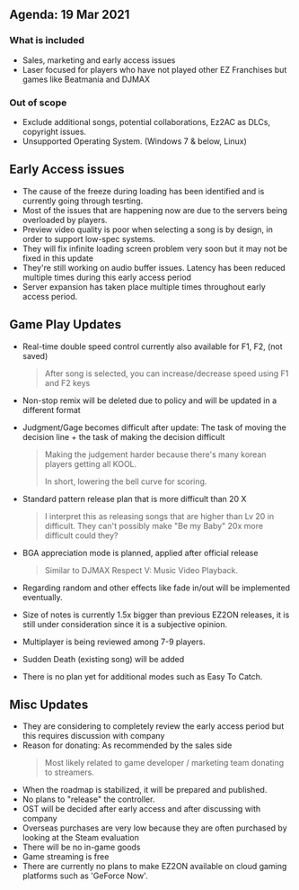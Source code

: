 ﻿## Agenda: 19 Mar 2021
### What is included
* Sales, marketing and early access issues
* Laser focused for players who have not played other EZ Franchises but games like Beatmania and DJMAX

### Out of scope
* Exclude additional songs, potential collaborations, Ez2AC as DLCs, copyright issues.
* Unsupported Operating System. (Windows 7 & below, Linux)

## Early Access issues
* The cause of the freeze during loading has been identified and is currently going through tesrting.
* Most of the issues that are happening now are due to the servers being overloaded by players.
* Preview video quality is poor when selecting a song is by design, in order to support low-spec systems.
* They will fix infinite loading screen problem very soon but it may not be fixed in this update
* They're still working on audio buffer issues. Latency has been reduced multiple times during this early access period
* Server expansion has taken place multiple times throughout early access period. 

## Game Play Updates
* Real-time double speed control currently also available for F1, F2, (not saved)
  >  After song is selected, you can increase/decrease speed using F1 and F2 keys
* Non-stop remix will be deleted due to policy and will be updated in a different format
* Judgment/Gage becomes difficult after update: The task of moving the decision line + the task of making the decision difficult
   > Making the judgement harder because there's many korean players getting all KOOL.
   >
   > In short, lowering the bell curve for scoring.
  
* Standard pattern release plan that is more difficult than 20 X
    > I interpret this as releasing songs that are higher than Lv 20 in difficult.
    > They can't possibly make "Be my Baby" 20x more difficult could they?
    
* BGA appreciation mode is planned, applied after official release
    > Similar to DJMAX Respect V: Music Video Playback.
    
* Regarding random and other effects like fade in/out will be implemented eventually.
* Size of notes is currently 1.5x bigger than previous EZ2ON releases, it is still under consideration since it is a subjective opinion. 
* Multiplayer is being reviewed among 7-9 players.
* Sudden Death (existing song) will be added
* There is no plan yet for additional modes such as Easy To Catch.

## Misc Updates
* They are considering to completely review the early access period but this requires discussion with company
* Reason for donating: As recommended by the sales side
   > Most likely related to game developer / marketing team donating to streamers.
* When the roadmap is stabilized, it will be prepared and published. 
* No plans to "release" the controller.
* OST will be decided after early access and after discussing with company
* Overseas purchases are very low because they are often purchased by looking at the Steam evaluation
* There will be no in-game goods
* Game streaming is free
* There are currently no plans to make EZ2ON available on cloud gaming platforms such as 'GeForce Now'.
